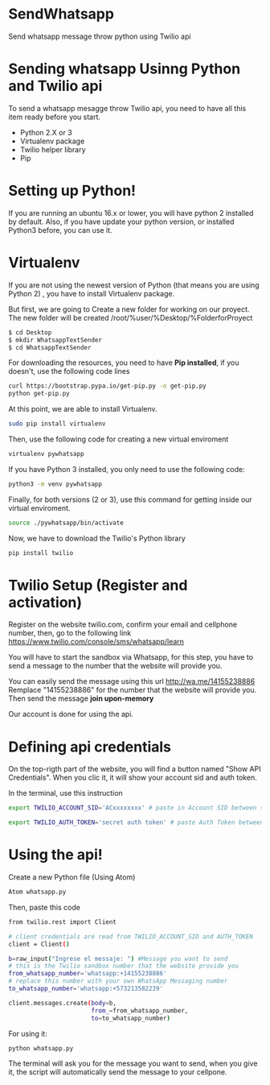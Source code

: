 # SendWhatsapp
Send whatsapp message throw python using Twilio api
# Sending whatsapp Usinng Python and Twilio api

To send a whatsapp mesagge throw Twilio api, you need to have all this item ready before you start.

  - Python 2.X or 3
  - Virtualenv package 
  - Twilio helper library
  - Pip 

# Setting up Python!

  If you are running an ubuntu 16.x or lower, you will have python 2 installed by default. Also, if you have update your python version, or installed Python3 before, you can use it.

# Virtualenv
If you are not using the newest version of Python (that means you are using Python 2) , you have to install Virtualenv package.

But first, we are going to Create a new folder for working on our proyect.
The new folder will be created /root/%user/%Desktop/%FolderforProyect

```sh
$ cd Desktop
$ mkdir WhatsappTextSender
$ cd WhatsappTextSender
```
For downloading the resources, you need to have **Pip installed**, if you doesn't, use the following code lines 
```sh
curl https://bootstrap.pypa.io/get-pip.py -o get-pip.py
python get-pip.py
```
At this point, we are able to install Virtualenv.
```sh
sudo pip install virtualenv
```
Then, use the following code for creating a new virtual enviroment
```sh
virtualenv pywhatsapp
```
If you have Python 3 installed, you only need to use the following code:
```sh
python3 -m venv pywhatsapp
```
Finally, for both versions (2 or 3), use this command for getting inside our virtual enviroment.
```sh
source ./pywhatsapp/bin/activate
```
Now, we have to download the Twilio's Python library
```sh
pip install twilio
```
# Twilio Setup (Register and activation)
Register on the website twilio.com, confirm your email and cellphone number, then, go to the following link https://www.twilio.com/console/sms/whatsapp/learn

You will have to start the sandbox via Whatsapp, for this step, you have to send a message to the number that the website will provide you.

You can easily send the message using this url
http://wa.me/14155238886
Remplace "14155238886" for the number that the website will provide you.
Then send the message  **join upon-memory**

Our account is done for using the api.
# Defining api credentials
On the top-rigth part of the website, you will find a button named "Show API Credentials". When you clic it, it will show your account sid and auth token.

In the terminal, use this instruction
```sh
export TWILIO_ACCOUNT_SID='ACxxxxxxxx' # paste in Account SID between single quotes

export TWILIO_AUTH_TOKEN='secret auth token' # paste Auth Token between single quotes
```
# Using the api!
Create a new Python file (Using Atom)
```sh
Atom whatsapp.py
```
Then, paste this code
```sh
from twilio.rest import Client

# client credentials are read from TWILIO_ACCOUNT_SID and AUTH_TOKEN
client = Client()

b=raw_input("Ingrese el messaje: ") #Message you want to send
# this is the Twilio sandbox number that the website provide you
from_whatsapp_number='whatsapp:+14155238886'
# replace this number with your own WhatsApp Messaging number
to_whatsapp_number='whatsapp:+573213582239'

client.messages.create(body=b,
                       from_=from_whatsapp_number,
                       to=to_whatsapp_number)
```

For using it:
```sh
python whatsapp.py
```

The terminal will ask you for the message you want to send, when you give it, the script will automatically send the message to your cellpone.
 
